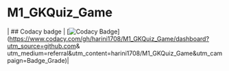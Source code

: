 # M1_GKQuiz_Game


| ## Codacy badge                                                                             |
[![Codacy Badge](https://app.codacy.com/project/badge/Grade/5fbfd4db45ee4096aae3b4117f753ec1)](https://www.codacy.com/gh/harini1708/M1_GKQuiz_Game/dashboard?utm_source=github.com&amp; utm_medium=referral&amp;utm_content=harini1708/M1_GKQuiz_Game&amp;utm_campaign=Badge_Grade)|
